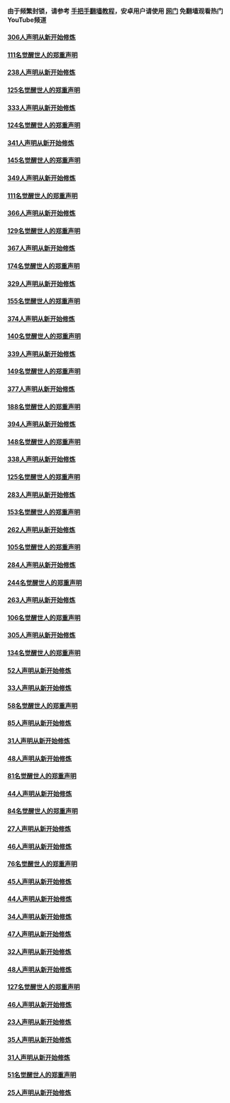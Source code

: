 #### 由于频繁封锁，请参考 [手把手翻墙教程](https://github.com/gfw-breaker/guides/wiki/)，安卓用户请使用 [网门](https://github.com/gfw-breaker/nogfw/blob/master/dl.md?t=07160401) 免翻墙观看热门YouTube频道 

#### [306人声明从新开始修炼](../pages/91/428076.md?t=07160401) 

#### [111名觉醒世人的郑重声明](../pages/91/428075.md?t=07160401) 

#### [238人声明从新开始修炼](../pages/91/427767.md?t=07160401) 

#### [125名觉醒世人的郑重声明](../pages/91/427766.md?t=07160401) 

#### [333人声明从新开始修炼](../pages/91/427525.md?t=07160401) 

#### [124名觉醒世人的郑重声明](../pages/91/427524.md?t=07160401) 

#### [341人声明从新开始修炼](../pages/91/427255.md?t=07160401) 

#### [145名觉醒世人的郑重声明](../pages/91/427254.md?t=07160401) 

#### [349人声明从新开始修炼](../pages/91/426969.md?t=07160401) 

#### [111名觉醒世人的郑重声明](../pages/91/426968.md?t=07160401) 

#### [366人声明从新开始修炼](../pages/91/426737.md?t=07160401) 

#### [129名觉醒世人的郑重声明](../pages/91/426736.md?t=07160401) 

#### [367人声明从新开始修炼](../pages/91/426421.md?t=07160401) 

#### [174名觉醒世人的郑重声明](../pages/91/426420.md?t=07160401) 

#### [329人声明从新开始修炼](../pages/91/426139.md?t=07160401) 

#### [155名觉醒世人的郑重声明](../pages/91/426138.md?t=07160401) 

#### [374人声明从新开始修炼](../pages/91/425811.md?t=07160401) 

#### [140名觉醒世人的郑重声明](../pages/91/425810.md?t=07160401) 

#### [339人声明从新开始修炼](../pages/91/425690.md?t=07160401) 

#### [149名觉醒世人的郑重声明](../pages/91/425689.md?t=07160401) 

#### [377人声明从新开始修炼](../pages/91/424867.md?t=07160401) 

#### [188名觉醒世人的郑重声明](../pages/91/424866.md?t=07160401) 

#### [394人声明从新开始修炼](../pages/91/423914.md?t=07160401) 

#### [148名觉醒世人的郑重声明](../pages/91/423913.md?t=07160401) 

#### [338人声明从新开始修炼](../pages/91/423540.md?t=07160401) 

#### [125名觉醒世人的郑重声明](../pages/91/423539.md?t=07160401) 

#### [283人声明从新开始修炼](../pages/91/423296.md?t=07160401) 

#### [153名觉醒世人的郑重声明](../pages/91/423295.md?t=07160401) 

#### [262人声明从新开始修炼](../pages/91/423004.md?t=07160401) 

#### [105名觉醒世人的郑重声明](../pages/91/423003.md?t=07160401) 

#### [284人声明从新开始修炼](../pages/91/422707.md?t=07160401) 

#### [244名觉醒世人的郑重声明](../pages/91/422706.md?t=07160401) 

#### [263人声明从新开始修炼](../pages/91/422553.md?t=07160401) 

#### [106名觉醒世人的郑重声明](../pages/91/422552.md?t=07160401) 

#### [305人声明从新开始修炼](../pages/91/422153.md?t=07160401) 

#### [134名觉醒世人的郑重声明](../pages/91/422152.md?t=07160401) 

#### [52人声明从新开始修炼](../pages/91/421846.md?t=07160401) 

#### [33人声明从新开始修炼](../pages/91/421804.md?t=07160401) 

#### [58名觉醒世人的郑重声明](../pages/91/421845.md?t=07160401) 

#### [85人声明从新开始修炼](../pages/91/421769.md?t=07160401) 

#### [31人声明从新开始修炼](../pages/91/421763.md?t=07160401) 

#### [48人声明从新开始修炼](../pages/91/421605.md?t=07160401) 

#### [81名觉醒世人的郑重声明](../pages/91/421656.md?t=07160401) 

#### [44人声明从新开始修炼](../pages/91/421544.md?t=07160401) 

#### [84名觉醒世人的郑重声明](../pages/91/421543.md?t=07160401) 

#### [27人声明从新开始修炼](../pages/91/421465.md?t=07160401) 

#### [46人声明从新开始修炼](../pages/91/421454.md?t=07160401) 

#### [76名觉醒世人的郑重声明](../pages/91/421453.md?t=07160401) 

#### [45人声明从新开始修炼](../pages/91/421452.md?t=07160401) 

#### [44人声明从新开始修炼](../pages/91/421422.md?t=07160401) 

#### [34人声明从新开始修炼](../pages/91/421322.md?t=07160401) 

#### [47人声明从新开始修炼](../pages/91/421264.md?t=07160401) 

#### [32人声明从新开始修炼](../pages/91/421225.md?t=07160401) 

#### [48人声明从新开始修炼](../pages/91/421202.md?t=07160401) 

#### [127名觉醒世人的郑重声明](../pages/91/421224.md?t=07160401) 

#### [46人声明从新开始修炼](../pages/91/421203.md?t=07160401) 

#### [23人声明从新开始修炼](../pages/91/421138.md?t=07160401) 

#### [35人声明从新开始修炼](../pages/91/421122.md?t=07160401) 

#### [31人声明从新开始修炼](../pages/91/421081.md?t=07160401) 

#### [51名觉醒世人的郑重声明](../pages/91/421080.md?t=07160401) 

#### [25人声明从新开始修炼](../pages/91/421020.md?t=07160401) 

